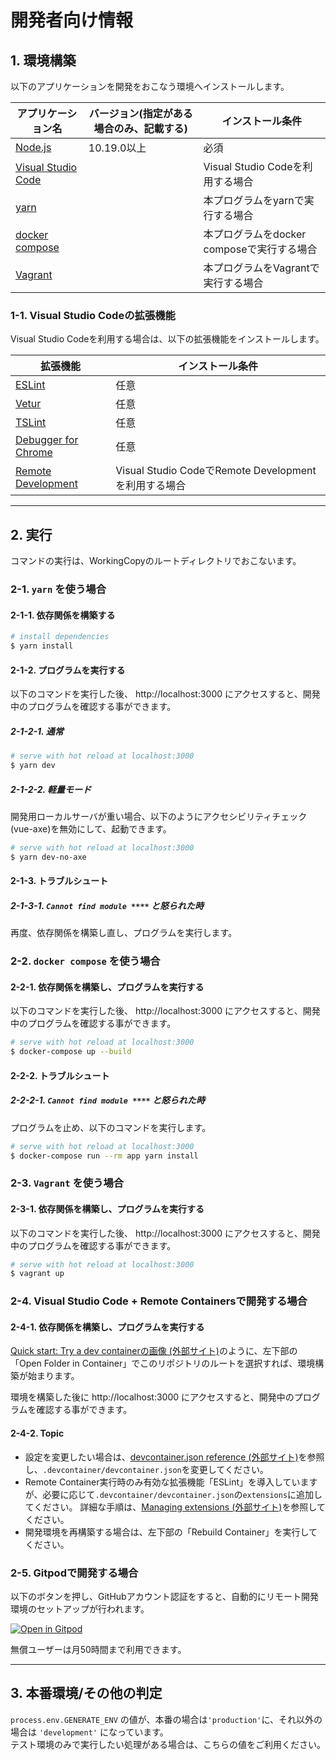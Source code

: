 # 開発者向け情報

## 1. 環境構築

以下のアプリケーションを開発をおこなう環境へインストールします。

| アプリケーション名 | バージョン(指定がある場合のみ、記載する) | インストール条件 |
| ------- | ------- | ------- |
|[Node.js](https://nodejs.org/ja/)|10.19.0以上|必須|
|[Visual Studio Code](https://code.visualstudio.com/)| |Visual Studio Codeを利用する場合|
|[yarn](https://classic.yarnpkg.com/ja/)| |本プログラムをyarnで実行する場合|
|[docker compose](https://docs.docker.com/compose/install/)| |本プログラムをdocker composeで実行する場合|
|[Vagrant](https://www.vagrantup.com/)| |本プログラムをVagrantで実行する場合|

### 1-1. Visual Studio Codeの拡張機能

Visual Studio Codeを利用する場合は、以下の拡張機能をインストールします。

| 拡張機能 | インストール条件 |
| ------- | ------- |
|[ESLint](https://marketplace.visualstudio.com/items?itemName=dbaeumer.vscode-eslint)|任意|
|[Vetur](https://marketplace.visualstudio.com/items?itemName=octref.vetur)|任意|
|[TSLint](https://marketplace.visualstudio.com/items?itemName=ms-vscode.vscode-typescript-tslint-plugin)|任意|
|[Debugger for Chrome](https://marketplace.visualstudio.com/items?itemName=msjsdiag.debugger-for-chrome)|任意|
|[Remote Development](https://marketplace.visualstudio.com/items?itemName=ms-vscode-remote.vscode-remote-extensionpack)|Visual Studio CodeでRemote Developmentを利用する場合|

---

## 2. 実行

コマンドの実行は、WorkingCopyのルートディレクトリでおこないます。

### 2-1. `yarn` を使う場合

#### 2-1-1. 依存関係を構築する

```bash
# install dependencies
$ yarn install
```

#### 2-1-2. プログラムを実行する

以下のコマンドを実行した後、 http://localhost:3000 にアクセスすると、開発中のプログラムを確認する事ができます。

##### 2-1-2-1. 通常

```bash
# serve with hot reload at localhost:3000
$ yarn dev
```

##### 2-1-2-2. 軽量モード

開発用ローカルサーバが重い場合、以下のようにアクセシビリティチェック(vue-axe)を無効にして、起動できます。

```bash
# serve with hot reload at localhost:3000
$ yarn dev-no-axe
```

#### 2-1-3. トラブルシュート

##### 2-1-3-1. `Cannot find module ****` と怒られた時

再度、依存関係を構築し直し、プログラムを実行します。

### 2-2. `docker compose` を使う場合

#### 2-2-1. 依存関係を構築し、プログラムを実行する

以下のコマンドを実行した後、 http://localhost:3000 にアクセスすると、開発中のプログラムを確認する事ができます。
```bash
# serve with hot reload at localhost:3000
$ docker-compose up --build
```

#### 2-2-2. トラブルシュート

##### 2-2-2-1. `Cannot find module ****` と怒られた時

プログラムを止め、以下のコマンドを実行します。
```bash
# serve with hot reload at localhost:3000
$ docker-compose run --rm app yarn install
```

### 2-3. `Vagrant` を使う場合

#### 2-3-1. 依存関係を構築し、プログラムを実行する

以下のコマンドを実行した後、 http://localhost:3000 にアクセスすると、開発中のプログラムを確認する事ができます。
```bash
# serve with hot reload at localhost:3000
$ vagrant up
```

### 2-4. Visual Studio Code + Remote Containersで開発する場合

#### 2-4-1. 依存関係を構築し、プログラムを実行する

[Quick start: Try a dev containerの画像 (外部サイト)](https://code.visualstudio.com/docs/remote/containers#_quick-start-try-a-dev-container)のように、左下部の「Open Folder in Container」でこのリポジトリのルートを選択すれば、環境構築が始まります。

環境を構築した後に http://localhost:3000 にアクセスすると、開発中のプログラムを確認する事ができます。

#### 2-4-2. Topic

- 設定を変更したい場合は、[devcontainer.json reference (外部サイト)](https://code.visualstudio.com/docs/remote/containers#_devcontainerjson-reference)を参照し、`.devcontainer/devcontainer.json`を変更してください。
- Remote Container実行時のみ有効な拡張機能「ESLint」を導入していますが、必要に応じて`.devcontainer/devcontainer.json`の`extensions`に追加してください。
詳細な手順は、[Managing extensions (外部サイト)](https://code.visualstudio.com/docs/remote/containers#_managing-extensions)を参照してください。
- 開発環境を再構築する場合は、左下部の「Rebuild Container」を実行してください。

### 2-5. Gitpodで開発する場合

以下のボタンを押し、GitHubアカウント認証をすると、自動的にリモート開発環境のセットアップが行われます。

[![Open in Gitpod](https://gitpod.io/button/open-in-gitpod.svg)](https://gitpod.io/#https://github.com/tokyo-metropolitan-gov/covid19)

無償ユーザーは月50時間まで利用できます。

---

## 3. 本番環境/その他の判定

`process.env.GENERATE_ENV` の値が、本番の場合は`'production'`に、それ以外の場合は `'development'` になっています。  
テスト環境のみで実行したい処理がある場合は、こちらの値をご利用ください。
